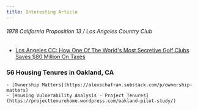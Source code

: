 ```yaml
---
title: Interesting Article
---
```



###### 1978 California Proposition 13 / Los Angeles Country Club
- [Los Angeles CC: How One Of The World's Most Secretive Golf Clubs Saves $80 Million On Taxes](https://huddleup.substack.com/p/los-angeles-cc-how-one-of-the-worlds)

### 56 Housing Tenures in Oakland, CA
    - [Ownership Matters](https://alexschafran.substack.com/p/ownership-matters)
    - [Housing Vulnerability Analysis - Project Tenures](https://projecttenurehome.wordpress.com/oakland-pilot-study/)
